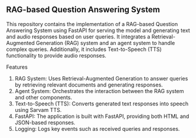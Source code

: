 ## RAG-based Question Answering System
This repository contains the implementation of a RAG-based Question Answering System using FastAPI for serving the model and generating text and audio responses based on user queries. It integrates a Retrieval-Augmented Generation (RAG) system and an agent system to handle complex queries. Additionally, it includes Text-to-Speech (TTS) functionality to provide audio responses.

Features
1. RAG System: Uses Retrieval-Augmented Generation to answer queries by retrieving relevant documents and generating responses.
2. Agent System: Orchestrates the interaction between the RAG system and other components.
3. Text-to-Speech (TTS): Converts generated text responses into speech using Sarvam TTS.
4. FastAPI: The application is built with FastAPI, providing both HTML and JSON-based responses.
5. Logging: Logs key events such as received queries and responses.
